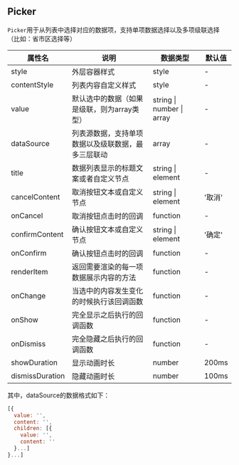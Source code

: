 ## Picker

``Picker``用于从列表中选择对应的数据项，支持单项数据选择以及多项级联选择（比如：省市区选择等）

| 属性名          | 说明                                               | 数据类型                  | 默认值 |
| --------------- | -------------------------------------------------- | ------------------------- | ------ |
| style           | 外层容器样式                                       | style                     | -      |
| contentStyle    | 列表内容自定义样式                                 | style                     | -      |
| value           | 默认选中的数据（如果是级联，则为array类型）        | string \| number \| array | -      |
| dataSource      | 列表源数据，支持单项数据以及级联数据，最多三层联动 | array                     | -      |
| title           | 数据列表显示的标题文案或者自定义节点               | string \| element         | -      |
| cancelContent   | 取消按钮文本或自定义节点                           | string \| element         | '取消' |
| onCancel        | 取消按钮点击时的回调                               | function                  | -      |
| confirmContent  | 确认按钮文本或自定义节点                           | string \| element         | '确定' |
| onConfirm       | 确认按钮点击时的回调                               | function                  | -      |
| renderItem      | 返回需要渲染的每一项数据展示内容的方法             | function                  | -      |
| onChange        | 当选中的内容发生变化的时候执行该回调函数           | function                  | -      |
| onShow          | 完全显示之后执行的回调函数                         | function                  | -      |
| onDismiss       | 完全隐藏之后执行的回调函数                         | function                  | -      |
| showDuration    | 显示动画时长                                       | number                    | 200ms  |
| dismissDuration | 隐藏动画时长                                       | number                    | 100ms  |

其中，dataSource的数据格式如下：

```javascript
[{
  value: '',
  content: '',
  children: [{
    value: '',
  	content: ''
  }...]
}...]
```

